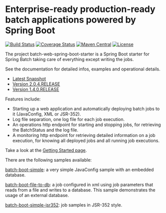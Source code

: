 Enterprise-ready production-ready batch applications powered by Spring Boot
=============================
[![Build Status](https://travis-ci.org/codecentric/spring-boot-starter-batch-web.png?branch=master)](https://travis-ci.org/codecentric/spring-boot-starter-batch-web)
[![Coverage Status](https://coveralls.io/repos/codecentric/spring-boot-starter-batch-web/badge.svg?branch=master&service=github)](https://coveralls.io/github/codecentric/spring-boot-starter-batch-web?branch=master)
[![Maven Central](https://maven-badges.herokuapp.com/maven-central/de.codecentric/batch-web-spring-boot-starter/badge.svg)](https://maven-badges.herokuapp.com/maven-central/de.codecentric/spring-boot-starter-batch-web/)
[![License](http://img.shields.io/:license-apache-blue.svg)](http://www.apache.org/licenses/LICENSE-2.0.html)


The project batch-web-spring-boot-starter is a Spring Boot starter for Spring Batch taking care of everything except writing the jobs.

See the documentation for detailed infos, examples and operational details.
* [Latest Snapshot](http://codecentric.github.io/spring-boot-starter-batch-web/current/)
* [Version 2.0.4.RELEASE](http://codecentric.github.io/spring-boot-starter-batch-web/2.0.4.RELEASE/)
* [Version 1.4.0.RELEASE](http://codecentric.github.io/spring-boot-starter-batch-web/1.4.0.RELEASE/)

Features include:

* Starting up a web application and automatically deploying batch jobs to it (JavaConfig, XML or JSR-352).
* Log file separation, one log file for each job execution.
* An operations http endpoint for starting and stopping jobs, for retrieving the BatchStatus and the log file.
* A monitoring http endpoint for retrieving detailed information on a job execution, for knowing all deployed jobs and all running job executions.

Take a look at the [Getting Started page](http://codecentric.github.io/spring-boot-starter-batch-web/current/#_getting_started).

There are the following samples available:

[batch-boot-simple](/batch-web-spring-boot-samples/batch-boot-simple): a very simple JavaConfig sample with an embedded database.

[batch-boot-file-to-db](/batch-web-spring-boot-samples/batch-boot-file-to-db): a job configured in xml using job parameters that reads from a file and writes to a database. This sample demonstrates the usage of an external database.

[batch-boot-simple-jsr352](/batch-web-spring-boot-samples/batch-boot-simple-jsr352): job samples in JSR-352 style.
